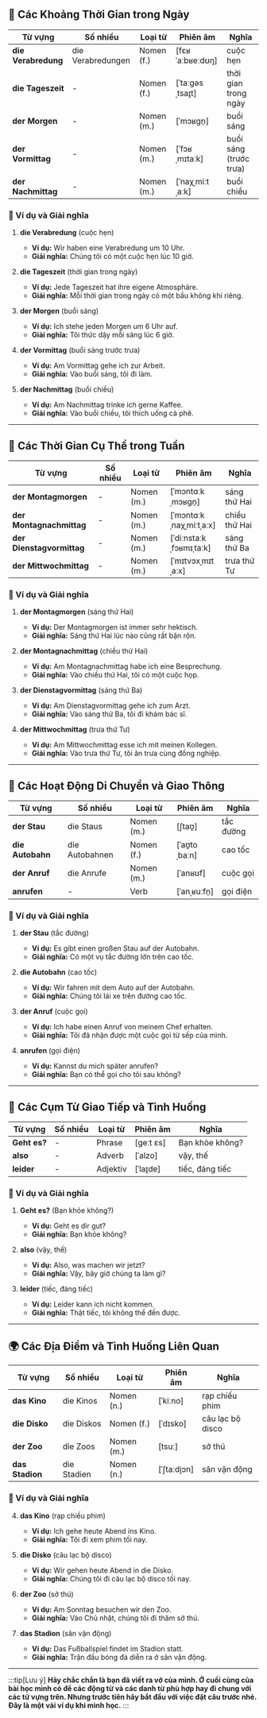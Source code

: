 ## **📅 Các Khoảng Thời Gian trong Ngày**

|**Từ vựng**|**Số nhiều**|**Loại từ**|**Phiên âm**|**Nghĩa**|
|---|---|---|---|---|
|**die Verabredung**|die Verabredungen|Nomen (f.)|[fɛʁˈaːbʁeːdʊŋ]|cuộc hẹn|
|**die Tageszeit**|-|Nomen (f.)|[ˈtaːɡəsˌtsaɪ̯t]|thời gian trong ngày|
|**der Morgen**|-|Nomen (m.)|[ˈmɔʁɡn̩]|buổi sáng|
|**der Vormittag**|-|Nomen (m.)|[ˈfɔʁˌmɪtaːk]|buổi sáng (trước trưa)|
|**der Nachmittag**|-|Nomen (m.)|[ˈnaχˌmiːtˌaːk]|buổi chiều|

### **📌 Ví dụ và Giải nghĩa**

1. **die Verabredung** (cuộc hẹn)
    
    - **Ví dụ:** Wir haben eine Verabredung um 10 Uhr.
    - **Giải nghĩa:** Chúng tôi có một cuộc hẹn lúc 10 giờ.
2. **die Tageszeit** (thời gian trong ngày)
    
    - **Ví dụ:** Jede Tageszeit hat ihre eigene Atmosphäre.
    - **Giải nghĩa:** Mỗi thời gian trong ngày có một bầu không khí riêng.
3. **der Morgen** (buổi sáng)
    
    - **Ví dụ:** Ich stehe jeden Morgen um 6 Uhr auf.
    - **Giải nghĩa:** Tôi thức dậy mỗi sáng lúc 6 giờ.
4. **der Vormittag** (buổi sáng trước trưa)
    
    - **Ví dụ:** Am Vormittag gehe ich zur Arbeit.
    - **Giải nghĩa:** Vào buổi sáng, tôi đi làm.
5. **der Nachmittag** (buổi chiều)
    
    - **Ví dụ:** Am Nachmittag trinke ich gerne Kaffee.
    - **Giải nghĩa:** Vào buổi chiều, tôi thích uống cà phê.

---

## **📅 Các Thời Gian Cụ Thể trong Tuần**

|**Từ vựng**|**Số nhiều**|**Loại từ**|**Phiên âm**|**Nghĩa**|
|---|---|---|---|---|
|**der Montagmorgen**|-|Nomen (m.)|[ˈmɔntɑːkˌmɔʁɡn̩]|sáng thứ Hai|
|**der Montagnachmittag**|-|Nomen (m.)|[ˈmɔntɑːkˌnaχˌmiːtˌaːx]|chiều thứ Hai|
|**der Dienstagvormittag**|-|Nomen (m.)|[ˈdiːnstaːkˌfɔʁmɪˌtaːk]|sáng thứ Ba|
|**der Mittwochmittag**|-|Nomen (m.)|[ˈmɪtvɔxˌmɪtˌaːx]|trưa thứ Tư|

### **📌 Ví dụ và Giải nghĩa**

1. **der Montagmorgen** (sáng thứ Hai)
    
    - **Ví dụ:** Der Montagmorgen ist immer sehr hektisch.
    - **Giải nghĩa:** Sáng thứ Hai lúc nào cũng rất bận rộn.
2. **der Montagnachmittag** (chiều thứ Hai)
    
    - **Ví dụ:** Am Montagnachmittag habe ich eine Besprechung.
    - **Giải nghĩa:** Vào chiều thứ Hai, tôi có một cuộc họp.
3. **der Dienstagvormittag** (sáng thứ Ba)
    
    - **Ví dụ:** Am Dienstagvormittag gehe ich zum Arzt.
    - **Giải nghĩa:** Vào sáng thứ Ba, tôi đi khám bác sĩ.
4. **der Mittwochmittag** (trưa thứ Tư)
    
    - **Ví dụ:** Am Mittwochmittag esse ich mit meinen Kollegen.
    - **Giải nghĩa:** Vào trưa thứ Tư, tôi ăn trưa cùng đồng nghiệp.

---

## **🚗 Các Hoạt Động Di Chuyển và Giao Thông**

|**Từ vựng**|**Số nhiều**|**Loại từ**|**Phiên âm**|**Nghĩa**|
|---|---|---|---|---|
|**der Stau**|die Staus|Nomen (m.)|[ʃtaʊ̯]|tắc đường|
|**die Autobahn**|die Autobahnen|Nomen (f.)|[ˈaʊ̯toˌbaːn]|cao tốc|
|**der Anruf**|die Anrufe|Nomen (m.)|[ˈanʁʊf]|cuộc gọi|
|**anrufen**|-|Verb|[ˈanˌʁuːfn̩]|gọi điện|

### **📌 Ví dụ và Giải nghĩa**

1. **der Stau** (tắc đường)
    
    - **Ví dụ:** Es gibt einen großen Stau auf der Autobahn.
    - **Giải nghĩa:** Có một vụ tắc đường lớn trên cao tốc.
2. **die Autobahn** (cao tốc)
    
    - **Ví dụ:** Wir fahren mit dem Auto auf der Autobahn.
    - **Giải nghĩa:** Chúng tôi lái xe trên đường cao tốc.
3. **der Anruf** (cuộc gọi)
    
    - **Ví dụ:** Ich habe einen Anruf von meinem Chef erhalten.
    - **Giải nghĩa:** Tôi đã nhận được một cuộc gọi từ sếp của mình.
4. **anrufen** (gọi điện)
    
    - **Ví dụ:** Kannst du mich später anrufen?
    - **Giải nghĩa:** Bạn có thể gọi cho tôi sau không?

---

## **💬 Các Cụm Từ Giao Tiếp và Tình Huống**

| **Từ vựng**  | **Số nhiều** | **Loại từ** | **Phiên âm** | **Nghĩa**       |
| ------------ | ------------ | ----------- | ------------ | --------------- |
| **Geht es?** | -            | Phrase      | [ɡeːt ɛs]    | Bạn khỏe không? |
| **also**     | -            | Adverb      | [ˈalzo]      | vậy, thế        |
| **leider**   | -            | Adjektiv    | [ˈlaɪ̯dɐ]    | tiếc, đáng tiếc |

### **📌 Ví dụ và Giải nghĩa**

1. **Geht es?** (Bạn khỏe không?)
    
    - **Ví dụ:** Geht es dir gut?
    - **Giải nghĩa:** Bạn khỏe không?
2. **also** (vậy, thế)
    
    - **Ví dụ:** Also, was machen wir jetzt?
    - **Giải nghĩa:** Vậy, bây giờ chúng ta làm gì?
3. **leider** (tiếc, đáng tiếc)
    
    - **Ví dụ:** Leider kann ich nicht kommen.
    - **Giải nghĩa:** Thật tiếc, tôi không thể đến được.

---

## **🌍 Các Địa Điểm và Tình Huống Liên Quan**

|**Từ vựng**|**Số nhiều**|**Loại từ**|**Phiên âm**|**Nghĩa**|
|---|---|---|---|---|
|**das Kino**|die Kinos|Nomen (n.)|[ˈkiːno]|rạp chiếu phim|
|**die Disko**|die Diskos|Nomen (f.)|[ˈdɪsko]|câu lạc bộ disco|
|**der Zoo**|die Zoos|Nomen (m.)|[tsuː]|sở thú|
|**das Stadion**|die Stadien|Nomen (n.)|[ˈʃtaːdi̯ɔn]|sân vận động|

### **📌 Ví dụ và Giải nghĩa**

4. **das Kino** (rạp chiếu phim)
    
    - **Ví dụ:** Ich gehe heute Abend ins Kino.
    - **Giải nghĩa:** Tôi đi xem phim tối nay.
5. **die Disko** (câu lạc bộ disco)
    
    - **Ví dụ:** Wir gehen heute Abend in die Disko.
    - **Giải nghĩa:** Chúng tôi đi câu lạc bộ disco tối nay.
6. **der Zoo** (sở thú)
    
    - **Ví dụ:** Am Sonntag besuchen wir den Zoo.
    - **Giải nghĩa:** Vào Chủ nhật, chúng tôi đi thăm sở thú.
7. **das Stadion** (sân vận động)
    
    - **Ví dụ:** Das Fußballspiel findet im Stadion statt.
    - **Giải nghĩa:** Trận đấu bóng đá diễn ra ở sân vận động.


---
:::tip[Lưu ý]
**Hãy chắc chắn là bạn đã viết ra vở của mình. Ở cuối cùng của bài học mình có để các động từ và các danh từ phù hợp hay đi chung với các từ vựng trên. Nhưng trước tiên hãy bắt đầu với việc đặt câu trước nhé. Đây là một vài ví dụ khi mình học.**
:::